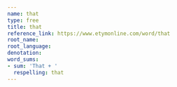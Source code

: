 ```yaml
---
name: that
type: free
title: that
reference_link: https://www.etymonline.com/word/that
root_name: 
root_language: 
denotation: 
word_sums:
- sum: 'That + '
  respelling: that
---
```

